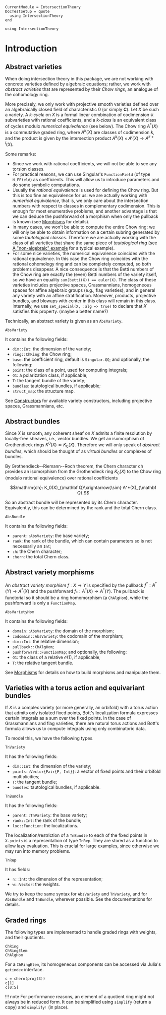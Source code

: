 ```@meta
CurrentModule = IntersectionTheory
DocTestSetup = quote
  using IntersectionTheory
end
```
```@setup repl
using IntersectionTheory
```
# Introduction
## Abstract varieties
When doing intersection theory in this package, we are not working with
concrete varieties defined by algebraic equations; rather, we work with
*abstract varieties* that are represented by their *Chow rings*, an analogue of
the cohomology ring.

More precisely, we only work with projective smooth varieties defined over an
algebraically closed field of characteristic 0 (or simply $\mathbf C$). Let $X$
be such a variety.
A *$k$-cycle* on $X$ is a formal linear combination of codimension-$k$
subvarieties with rational coefficients, and a *$k$-class* is an equivalent
class of cycles modulo *numerical equivalence* (see below). The Chow ring
$A^*(X)$ is a commutative graded ring, where $A^k(X)$ are
classes of codimension $k$, and the product is given by the intersection
product $A^k(X)\times A^l(X)\to A^{k+l}(X)$.

Some remarks:
- Since we work with rational coefficients, we will not be able to see any
  torsion classes.
- For practical reasons, we can use Singular's `FunctionField` (of type
  `N_FField`) as coefficients. This will allow us to introduce parameters and
  do some symbolic computations.
- Usually the *rational equivalence* is used for defining the Chow ring. But
  this is too fine an equivalence for us: we are actually working with
  *numerical equivalence*, that is, we only care about the intersection numbers
  with respect to classes in complementary codimension. This is enough for most
  enumerative problems, and another advantage is that we can deduce the
  pushforward of a morphism when only the pullback is known (see
  [Morphisms](@ref) for details).
- In many cases, we won't be able to compute the entire Chow ring: we will only
  be able to obtain information on a certain subring generated by some
  *tautological classes*. Therefore we are actually working with the class of
  all varieties that share the same piece of *tautological ring* (see
  [A "non-algebraic" example](@ref) for a typical example).
- For some nice varieties, the numerical equivalence coincides with the
  rational equivalence. In this case the Chow ring coincides with the rational
  cohomology ring and can be completely computed, so both problems disappear.
  A nice consequence is that the Betti numbers of the Chow ring are exactly the
  (even) Betti numbers of the variety itself, so we have an equality
  `sum(betti(X)) == euler(X)`.
  The class of these varieties includes projective spaces, Grassmannians,
  homogeneous spaces for affine algebraic groups (e.g., flag varieties), and in
  general any variety with an affine stratification. Moreover, products,
  projective bundles, and blowups with center in this class will remain in this
  class.
  Internally, we use `set_special(X, :alg => true)` to declare that $X$
  satisfies this property. (maybe a better name?)


Technically, an abstract variety is given as an `AbsVariety`.
```@docs
AbsVariety
```
It contains the following fields:
- `dim::Int`: the dimension of the variety;
- `ring::ChRing`: the Chow ring;
- `base`: the coefficient ring, default is `Singular.QQ`;
and optionally, the following:
- `point`: the class of a point, used for computing integrals;
- `O1`: a polarization class, if applicable;
- `T`: the tangent bundle of the variety;
- `bundles`: tautological bundles, if applicable;
- `struct_map`: the structure map.

See [Constructors](@ref) for available variety constructors, including
projective spaces, Grassmannians, etc.

## Abstract bundles
Since $X$ is smooth, any coherent sheaf on $X$ admits a finite resolution by
locally-free sheaves, i.e., vector bundles. We get an isomorphism of
Grothendieck rings $K^0(X)\simeq K_0(X)$. Therefore we will only speak of
*abstract bundles*, which should be thought of as *virtual bundles* or
complexes of bundles.

By Grothendieck--Riemann--Roch theorem, the Chern character $\mathrm{ch}$
provides an isomorphism from the Grothendieck ring $K_0(X)$ to the Chow ring
(modulo rational equivalence) over rational coefficients
```math
\mathrm{ch}: K_0(X)_{\mathbf Q}\xrightarrow{\sim} A^*(X)_{\mathbf Q}.
```
So an abstract bundle will be represented by its Chern character. Equivalently,
this can be determined by the rank and the total Chern class.
```@docs
AbsBundle
```
It contains the following fields:
- `parent::AbsVariety`: the base variety;
- `rank`: the rank of the bundle, which can contain parameters so is not
  necessarily an `Int`;
- `ch`: the Chern character;
- `chern`: the total Chern class.

## Abstract variety morphisms
An *abstract variety morphism* $f:X\to Y$ is specified by the pullback
$f^*:A^*(Y)\to A^*(X)$ and the pushforward $f_*:A^*(X)\to A^*(Y)$. The pullback
is functorial so it should be a ring homomorphism (a `ChAlgHom`), while the
pushforward is only a `FunctionMap`.
```@docs
AbsVarietyHom
```
It contains the following fields:
- `domain::AbsVariety`: the domain of the morphism;
- `codomain::AbsVariety`: the codomain of the morphism;
- `dim::Int`: the relative dimension;
- `pullback::ChAlgHom`;
- `pushforward::FunctionMap`;
and optionally, the following:
- `O1`: the class of a relative $\mathcal O(1)$, if applicable;
- `T`: the relative tangent bundle.

See [Morphisms](@ref) for details on how to build morphisms and manipulate
them.

## Varieties with a torus action and equivariant bundles
If $X$ is a complex variety (or more generally, an orbifold) with a torus
action that admits only isolated fixed points, Bott's localization formula
expresses certain integrals as a sum over the fixed points. In the case of
Grassmannians and flag varieties, there are natural torus actions and Bott's
formula allows us to compute integrals using only combinatoric data.

To model this, we have the following types.
```@docs
TnVariety
```
It has the following fields:
- `dim::Int`: the dimension of the variety;
- `points::Vector{Pair{P, Int}}`: a vector of fixed points and their orbifold multiplicities;
- `T`: the tangent bundle;
- `bundles`: tautological bundles, if applicable.
```@docs
TnBundle
```
It has the following fields:
- `parent::TnVariety`: the base variety;
- `rank::Int`: the rank of the bundle;
- `loc::Function`: the localizations.

The localization/restriction of a `TnBundle` to each of the fixed points in
`X.points` is a representation of type `TnRep`. They are stored as a function
to allow lazy evaluation. This is crucial for large examples, since otherwise
we may run into memory problems.
```@docs
TnRep
```
It has fields:
- `n::Int`: the dimension of the representation;
- `w::Vector`: the weights.

We try to keep the same syntax for `AbsVariety` and `TnVariety`, and for
`AbsBundle` and `TnBundle`, wherever possible. See the documentations for
details.

## Graded rings
The following types are implemented to handle graded rings with weights, and
their quotients.
```@docs
ChRing
ChRingElem
ChAlgHom
```
For a `ChRingElem`, its homogeneous components can be accessed via Julia's
`getindex` interface.
```@repl repl
c = chern(proj(3))
c[1]
c[0:5]
```
!!! note
    For performance reasons, an element of a quotient ring might not always be
    in reduced form. It can be simplified using `simplify` (return a copy) and
    `simplify!` (in place).
